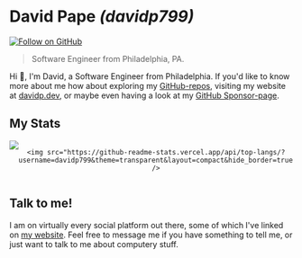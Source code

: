 # David Pape _(davidp799)_
[![Follow on GitHub](https://img.shields.io/github/followers/davidp799?style=social&label=Follow%20on%20GitHub)](https://github.com/davidp799)

> Software Engineer from Philadelphia, PA.


Hi 👋, I'm David, a Software Engineer from Philadelphia. If you'd like to know more about me how about exploring my [GitHub-repos](https://github.com/davidp799?tab=repositories), visiting my website at [davidp.dev](https://davidp.dev), or maybe even having a look at my [GitHub Sponsor-page](https://github.com/sponsors/davidp799).

## My Stats

<div align="center">
  <div style="display: flex;">
    <img src="https://github-readme-stats.vercel.app/api?username=davidp799&count_private=true&show_icons=true&theme=transparent" /><br/>

    <img src="https://github-readme-stats.vercel.app/api/top-langs/?username=davidp799&theme=transparent&layout=compact&hide_border=true" />
  </div>
</div>

## Talk to me!

I am on virtually every social platform out there, some of which I've linked on [my website](https://davidp.dev/social). Feel free to message me if you have something to tell me, or just want to talk to me about computery stuff.
